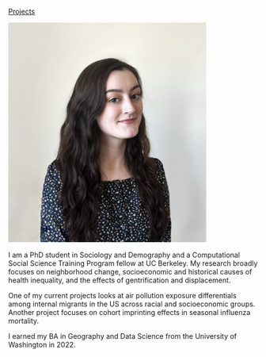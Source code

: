 <a href="projects.md" title="Projects">Projects</a>

<img src="Kylee_hoffman_headshot.jpeg" alt="headshot" width="400"/>

I am a PhD student in Sociology and Demography and a Computational Social Science Training Program fellow at UC Berkeley. My research broadly focuses on neighborhood change, socioeconomic and historical causes of health inequality, and the effects of gentrification and displacement.

One of my current projects looks at air pollution exposure differentials among internal migrants in the US across racial and socioeconomic groups. Another project focuses on cohort imprinting effects in seasonal influenza mortality.

I earned my BA in Geography and Data Science from the University of Washington in 2022.
